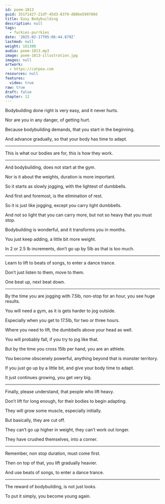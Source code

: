 ```yaml
---
id: poem-1813
guid: 351f1427-21df-45d3-8379-d88be599789d
title: Easy Bodybuilding
description: null
tags:
  - furkies-purrkies
date: '2025-02-17T05:06:44.879Z'
lastmod: null
weight: 181300
audio: poem-1813.mp3
image: poem-1813-illustration.jpg
images: null
artwork:
  - https://catpea.com
resources: null
features:
  video: true
raw: true
draft: false
chapter: 12
---
```


Bodybuilding done right is very easy,
and it never hurts.

Nor are you in any danger,
of getting hurt.

Because bodybuilding demands,
that you start in the beginning.

And advance gradually,
so that your body has time to adapt.

---

This is what our bodies are for,
this is how they work.

---

And bodybuilding,
does not start at the gym.

Nor is it about the weights,
duration is more important.

So it starts as slowly jogging,
with the lightest of dumbbells.

And first and foremost,
is the elimination of rest.

So it is just like jogging,
except you carry light dumbbells.

And not so light that you can carry more,
but not so heavy that you must stop.

Bodybuilding is wonderful,
and it transforms you in months.

You just keep adding,
a little bit more weight.

In 2 or 2.5 lb increments,
don’t go up by 5lb as that is too much.

---

Learn to lift to beats of songs,
to enter a dance trance.

Don’t just listen to them,
move to them.

One beat up,
next beat down.

---

By the time you are jogging with 7.5lb,
non-stop for an hour, you see huge results.

You will need a gym,
as it is gets harder to jog outside.

Especially when you get to 17.5lb,
for two or three hours.

Where you need to lift,
the dumbbells above your head as well.

You will probably fall,
if you try to jog like that.

But by the time you cross 15lb per hand,
you are an athlete.

You become obscenely powerful,
anything beyond that is monster territory.

If you just go up by a little bit,
and give your body time to adapt.

It just continues growing,
you get very big.

---

Finally, please understand,
that people who lift heavy.

Don’t lift for long enough,
for their bodies to begin adapting.

They will grow some muscle,
especially initially.

But basically,
they are cut off.

They can’t go up higher in weight,
they can’t work out longer.

They have crushed themselves,
into a corner.

---

Remember, non stop duration,
must come first.

Then on top of that,
you lift gradually heavier.

And use beats of songs,
to enter a dance trance.

---

The reward of bodybuilding,
is not just looks.

To put it simply,
you become young again.
